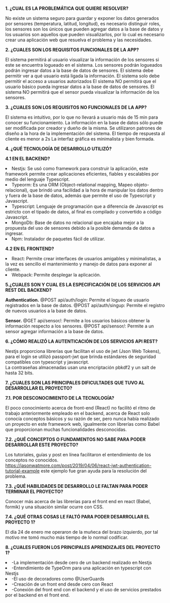 <b>1. ¿CUAL ES LA PROBLEMÁTICA QUE QUIERE RESOLVER?</b>

No existe un sistema seguro para guardar y exponer los datos generados por sensores (temperatura, latitud, longitud), es necesario distinguir roles, los sensores son los únicos que pueden agregar datos a la base de datos y los usuarios son aquellos que pueden visualizarlos, por lo cual es necesario crear una aplicación web que resuelva el problema y las necesidades.

<b>2. ¿CUALES SON LOS REQUISITOS FUNCIONALES DE LA APP?</b>

El sistema permitirá al usuario visualizar la información de los sensores si este se encuentra logueado en el sistema.
Los sensores podrán logueados podrán ingresar datos a la base de datos de sensores.
El sistema debe permitir ver a qué usuario está ligada la información.
El sistema solo debe permitir el acceso a usuarios autorizados
El sistema NO permitirá que el usuario básico pueda ingresar datos a la base de datos de sensores.
El sistema NO permitirá que el sensor pueda visualizar la información de los sensores.

<b>3. ¿CUALES SON LOS REQUISITOS NO FUNCIONALES DE LA APP?</b>

El sistema es intuitivo, por lo que no llevará a usuario más de 15 min para conocer su funcionamiento.
La información en la base de datos sólo puede ser modificada por creador y dueño de la misma.
Se utilizaron patrones de diseño a la hora de la implementación del sistema.
El tiempo de respuesta al cliente es menor a 2s
La interfaz gráfica es minimalista y bien formada.

<b>4. ¿QUÉ TECNOLOGÍA DE DESARROLLO UTILIZÓ?</b>

<b>4.1 EN EL BACKEND? </b>

<li>Nestjs: Se usó como framework para construir la aplicación, este framework permite crear aplicaciones eficientes, fiables y escalables por medio del lenguaje Typescript.</li>
<li>Typeorm: Es una ORM (Object-relational mapping, Mapeo objeto-relacional), que brindó una facilidad a la hora de manipular los datos dentro y fuera de la base de datos, además que permite el uso de Typescript y Javascript.</li>
<li>Typescript: Lenguaje de programación que a diferencia de Javascript es estricto con el tipado de datos, al final es compilado y convertido a código Javascript.</li>
<li>MongoDb: Base de datos no relacional que encajaba mejor a la propuesta del uso de sensores debido a la posible demanda de datos a ingresar.</li>
<li>Npm: Instalador de paquetes fácil de utilizar.</li>

<b>4.2 EN EL FRONTEND?</b>

<li>React: Permite crear interfaces de usuarios amigables y minimalistas, a la vez es sencillo el mantenimiento y manejo de datos para exponer al cliente.</li>
<li>Webpack: Permite desplegar la aplicación.</li>

<b>5.¿CUALES SON Y CUAL ES LA ESPECIFICACIÓN DE LOS SERVICIOS API REST DEL BACKEND?</b>

<b>Authentication.</b>
@POST api/auth/login: Permite el logueo de usuario registrados en la base de datos.
@POST api/auth/singup: Permite el registro de nuevos usuarios a la base de datos.

<b>Sensor.</b>
@GET api/sensor/: Permite a los usuarios básicos obtener la información respecto a los sensores.
@POST api/sensor/: Permite a un sensor agregar información a la base de datos.
 
<b>6. ¿CÓMO REALIZÓ LA AUTENTICACIÓN DE LOS SERVICIOS API REST?</b>

Nestjs proporciona librerías que facilitan el uso de jwt (Json Web Tokens), para el login se utilizó passport-jwt que brinda estándares de seguridad compatibles con typescript y javascript.  
La contraseñas almacenadas usan una encriptación pbkdf2 y un salt de hasta 32 bits.

<b>7. ¿CUALES SON LAS PRINCIPALES DIFICULTADES QUE TUVO AL DESARROLLAR EL PROYECTO?</b>

<b>7.1. POR DESCONOCIMIENTO DE LA TECNOLOGÍA?</b>

El poco conocimiento acerca de front-end (React) no facilitó el ritmo de trabajo anteriormente empleado en el backend, acerca de React solo conocía conceptos básicos y su razón de ser, pero nunca había realizado un proyecto en este framework web, igualmente con librerías como Babel que proporcionan muchas funcionalidades desconocidas.

<b>7.2. ¿QUÉ CONCEPTOS O FUNDAMENTOS NO SABE PARA PODER DESARROLLAR ESTE PROYECTO?</b>

Los tutoriales, guías y post en línea facilitaron el entendimiento de los conceptos no conocidos. https://jasonwatmore.com/post/2019/04/06/react-jwt-authentication-tutorial-example este ejemplo fue gran ayuda para la resolución del problema.

<b>7.3. ¿QUÉ HABILIDADES DE DESARROLLO LE FALTAN PARA PODER TERMINAR EL PROYECTO?</b>

Conocer más acerca de las librerías para el front end en react (Babel, formik) y una situación similar ocurre con CSS.

<b>7.4. ¿QUÉ OTRAS COSAS LE FALTÓ PARA PODER DESARROLLAR EL PROYECTO 1?</b>

El día 24 de enero me operaron de la muñeca del brazo izquierdo, por tal motivo me tomó mucho más tiempo de lo normal codificar.

<b>8. ¿CUALES FUERON LOS PRINCIPALES APRENDIZAJES DEL PROYECTO 1?</b>
<li>-La implementación desde cero de un backend realizado en Nestjs</li>
<li>-Entendimiento de TypeOrm para una aplicación en typescript con Nestjs</li>
<li>-El uso de decoradores como @UserGuards</li>
<li>-Creación de un front end desde cero con React</li>
<li>-Conexión del front end con el backend y el uso de servicios prestados por el backend en el front end.</li>
